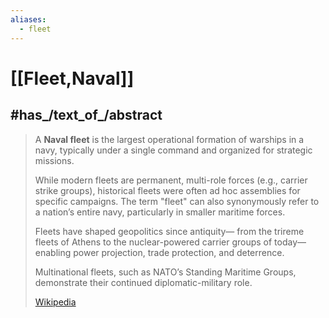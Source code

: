 ```yaml
---
aliases:
  - fleet
---
```


# [[Fleet,Naval]] 


## #has_/text_of_/abstract 

> A **Naval fleet** is the largest operational formation of warships in a navy, 
> typically under a single command and organized for strategic missions. 
> 
> While modern fleets are permanent, multi-role forces (e.g., carrier strike groups), 
> historical fleets were often ad hoc assemblies for specific campaigns. 
> The term "fleet" can also synonymously refer to a nation’s entire navy, 
> particularly in smaller maritime forces.
>
> Fleets have shaped geopolitics since antiquity—
> from the trireme fleets of Athens to the nuclear-powered carrier groups of today—
> enabling power projection, trade protection, and deterrence. 
> 
> Multinational fleets, such as NATO’s Standing Maritime Groups, 
> demonstrate their continued diplomatic-military role.
>
> [Wikipedia](https://en.wikipedia.org/wiki/Naval%20fleet) 



